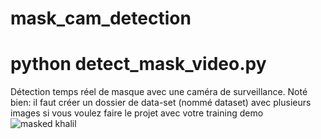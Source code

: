 # mask_cam_detection
# python detect_mask_video.py
Détection temps réel de masque avec une caméra de surveillance.
Noté bien: il faut créer un dossier de data-set (nommé dataset) avec plusieurs images si vous voulez faire le projet avec votre training
demo
<img src="https://scontent.ftun2-1.fna.fbcdn.net/v/t1.0-9/96687508_2602441486705343_3781095783546224640_o.jpg?_nc_cat=110&ccb=2&_nc_sid=730e14&_nc_ohc=rkofRtm3n8oAX-xzjoR&_nc_ht=scontent.ftun2-1.fna&oh=1c74e6b7171ef9ac4da140ae76a1f22c&oe=5FD59751" alt="masked khalil">

